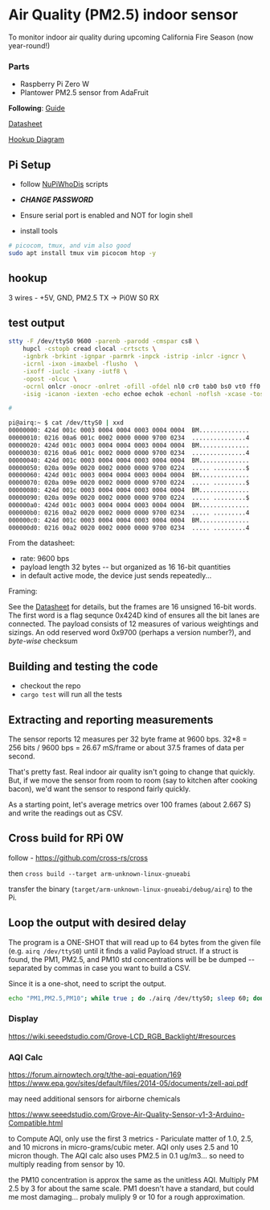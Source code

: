 # Air Quality (PM2.5) indoor sensor

To monitor indoor air quality during upcoming California Fire Season (now year-round!)

### Parts

* Raspberry Pi Zero W
* Plantower PM2.5 sensor from AdaFruit

**Following**: [Guide](https://learn.adafruit.com/pm25-air-quality-sensor)

[Datasheet](https://cdn-shop.adafruit.com/product-files/3686/plantower-pms5003-manual_v2-3.pdf)

[Hookup Diagram](https://learn.adafruit.com/assets/83709)

## Pi Setup

* follow [NuPiWhoDis](https://github.com/scottrfrancis/nuPiWhoDis) scripts
* **_CHANGE PASSWORD_**
* Ensure serial port is enabled and NOT for login shell

* install tools

```bash
# picocom, tmux, and vim also good
sudo apt install tmux vim picocom htop -y
```

## hookup

3 wires - +5V, GND, PM2.5 TX -> Pi0W S0 RX

## test output

```bash
stty -F /dev/ttyS0 9600 -parenb -parodd -cmspar cs8 \
    hupcl -cstopb cread clocal -crtscts \
    -ignbrk -brkint -ignpar -parmrk -inpck -istrip -inlcr -igncr \
    -icrnl -ixon -imaxbel -flusho  \
    -ixoff -iuclc -ixany -iutf8 \
    -opost -olcuc \
    -ocrnl onlcr -onocr -onlret -ofill -ofdel nl0 cr0 tab0 bs0 vt0 ff0 \
    -isig -icanon -iexten -echo echoe echok -echonl -noflsh -xcase -tostop -echoprt echoctl echoke -extproc 

#  

pi@airq:~ $ cat /dev/ttyS0 | xxd
00000000: 424d 001c 0003 0004 0004 0003 0004 0004  BM..............
00000010: 0216 00a6 001c 0002 0000 0000 9700 0234  ...............4
00000020: 424d 001c 0003 0004 0004 0003 0004 0004  BM..............
00000030: 0216 00a6 001c 0002 0000 0000 9700 0234  ...............4
00000040: 424d 001c 0003 0004 0004 0003 0004 0004  BM..............
00000050: 020a 009e 0020 0002 0000 0000 9700 0224  ..... .........$
00000060: 424d 001c 0003 0004 0004 0003 0004 0004  BM..............
00000070: 020a 009e 0020 0002 0000 0000 9700 0224  ..... .........$
00000080: 424d 001c 0003 0004 0004 0003 0004 0004  BM..............
00000090: 020a 009e 0020 0002 0000 0000 9700 0224  ..... .........$
000000a0: 424d 001c 0003 0004 0004 0003 0004 0004  BM..............
000000b0: 0216 00a2 0020 0002 0000 0000 9700 0234  ..... .........4
000000c0: 424d 001c 0003 0004 0004 0003 0004 0004  BM..............
000000d0: 0216 00a2 0020 0002 0000 0000 9700 0234  ..... .........4
```

From the datasheet:

* rate: 9600 bps
* payload length 32 bytes -- but organized as 16 16-bit quantities
* in default active mode, the device just sends repeatedly...

Framing:

See the [Datasheet](https://cdn-shop.adafruit.com/product-files/3686/plantower-pms5003-manual_v2-3.pdf) for details, but the frames are 16 unsigned 16-bit words. The first word is a flag sequnce 0x424D kind of ensures all the bit lanes are connected. The payload consists of 12 measures of various weightings and sizings. An odd reserved word 0x9700 (perhaps a version number?), and *byte-wise* checksum

## Building and testing the code

* checkout the repo
* `cargo test` will run all the tests

## Extracting and reporting measurements

The sensor reports 12 measures per 32 byte frame at 9600 bps. 
32*8 = 256 bits / 9600 bps = 26.67 mS/frame or about 37.5 frames of data per second.

That's pretty fast. Real indoor air quality isn't going to change that quickly. But, if we move the sensor from room to room (say to kitchen after cooking bacon), we'd want the sensor to respond fairly quickly.

As a starting point, let's average metrics over 100 frames (about 2.667 S) and write the readings out as CSV.

## Cross build for RPi 0W

follow - https://github.com/cross-rs/cross

then `cross build --target arm-unknown-linux-gnueabi`

transfer the binary (`target/arm-unknown-linux-gnueabi/debug/airq`) to the Pi.

## Loop the output with desired delay

The program is a ONE-SHOT that will read up to 64 bytes from the given file (e.g. `airq /dev/ttyS0`) until it finds a valid Payload struct.  If a struct is found, the PM1, PM2.5, and PM10 std concentrations will be be dumped -- separated by commas in case you want to build a CSV.

Since it is a one-shot, need to script the output.

```bash
echo "PM1,PM2.5,PM10"; while true ; do ./airq /dev/ttyS0; sleep 60; done
```

### Display

https://wiki.seeedstudio.com/Grove-LCD_RGB_Backlight/#resources


### AQI Calc

https://forum.airnowtech.org/t/the-aqi-equation/169
https://www.epa.gov/sites/default/files/2014-05/documents/zell-aqi.pdf

may need additional sensors for airborne chemicals

https://www.seeedstudio.com/Grove-Air-Quality-Sensor-v1-3-Arduino-Compatible.html


to Compute AQI, only use the first 3 metrics - Pariculate matter of 1.0, 2.5, and 10 microns in micro-grams/cubic meter.  AQI only uses 2.5 and 10 micron though.  The AQI calc also uses PM2.5 in 0.1 ug/m3... so need to multiply reading from sensor by 10.

the PM10 concentration is approx the same as the unitless AQI.  Multiply PM 2.5 by 3 for about the same scale.  PM1 doesn't have a standard, but could me most damaging... probaly muliply 9 or 10 for a rough approximation.

